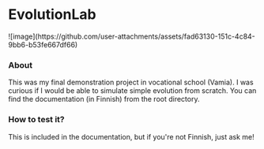 <h1>EvolutionLab</h1>
![image](https://github.com/user-attachments/assets/fad63130-151c-4c84-9bb6-b53fe667df66)



<h3>About</h3>
This was my final demonstration project in vocational school (Vamia). I was curious if I would be able to simulate simple evolution from scratch. You can find the documentation (in Finnish) from the root directory.

<h3>How to test it?</h3>
This is included in the documentation, but if you're not Finnish, just ask me!

